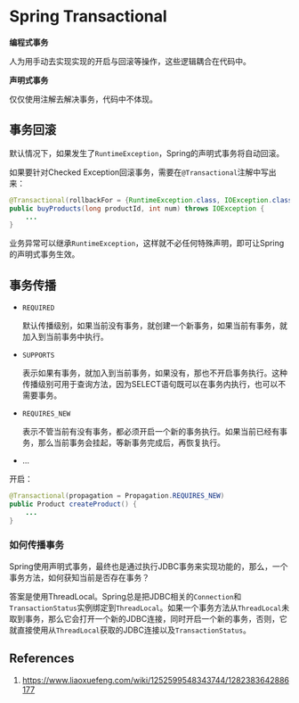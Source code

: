 # Spring Transactional

**编程式事务**

人为用手动去实现实现的开启与回滚等操作，这些逻辑耦合在代码中。

**声明式事务**

仅仅使用注解去解决事务，代码中不体现。

## 事务回滚

默认情况下，如果发生了`RuntimeException`，Spring的声明式事务将自动回滚。

如果要针对Checked Exception回滚事务，需要在`@Transactional`注解中写出来：

```java
@Transactional(rollbackFor = {RuntimeException.class, IOException.class})
public buyProducts(long productId, int num) throws IOException {
    ...
}
```

业务异常可以继承`RuntimeException`，这样就不必任何特殊声明，即可让Spring的声明式事务生效。

## 事务传播

- `REQUIRED`

  默认传播级别，如果当前没有事务，就创建一个新事务，如果当前有事务，就加入到当前事务中执行。

- `SUPPORTS`

  表示如果有事务，就加入到当前事务，如果没有，那也不开启事务执行。这种传播级别可用于查询方法，因为SELECT语句既可以在事务内执行，也可以不需要事务。

- `REQUIRES_NEW`

  表示不管当前有没有事务，都必须开启一个新的事务执行。如果当前已经有事务，那么当前事务会挂起，等新事务完成后，再恢复执行。

- ...

开启：

```java
@Transactional(propagation = Propagation.REQUIRES_NEW)
public Product createProduct() {
    ...
}
```

### 如何传播事务

Spring使用声明式事务，最终也是通过执行JDBC事务来实现功能的，那么，一个事务方法，如何获知当前是否存在事务？

答案是使用ThreadLocal。Spring总是把JDBC相关的`Connection`和`TransactionStatus`实例绑定到`ThreadLocal`。如果一个事务方法从`ThreadLocal`未取到事务，那么它会打开一个新的JDBC连接，同时开启一个新的事务，否则，它就直接使用从`ThreadLocal`获取的JDBC连接以及`TransactionStatus`。

## References

1. https://www.liaoxuefeng.com/wiki/1252599548343744/1282383642886177